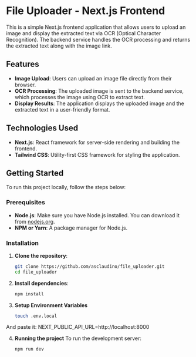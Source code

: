 # File Uploader - Next.js Frontend

This is a simple Next.js frontend application that allows users to upload an image and display the extracted text via OCR (Optical Character Recognition). The backend service handles the OCR processing and returns the extracted text along with the image link.

## Features

- **Image Upload**: Users can upload an image file directly from their browser.
- **OCR Processing**: The uploaded image is sent to the backend service, which processes the image using OCR to extract text.
- **Display Results**: The application displays the uploaded image and the extracted text in a user-friendly format.

## Technologies Used

- **Next.js**: React framework for server-side rendering and building the frontend.
- **Tailwind CSS**: Utility-first CSS framework for styling the application.

## Getting Started

To run this project locally, follow the steps below:

### Prerequisites

- **Node.js**: Make sure you have Node.js installed. You can download it from [nodejs.org](https://nodejs.org/).
- **NPM or Yarn**: A package manager for Node.js.

### Installation

1. **Clone the repository**:

   ```bash
   git clone https://github.com/asclaudino/file_uploader.git
   cd file_uploader
2. **Install dependencies**:

   ```bash
   npm install
   
3. **Setup Environment Variables**
    ```bash
    touch .env.local
  And paste it: NEXT_PUBLIC_API_URL=http://localhost:8000
  
4. **Running the project**
    To run the development server: 
    ```bash
    npm run dev 
   
